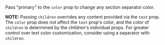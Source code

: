 Pass "primary" to the `color` prop to change any section separator color.

**NOTE:** Passing `children` overrides any content provided via the `text` prop. The `color` prop does not affect the `text` prop's color, and the color of `children` is determined by the children's individual props. For greater control over text color customization, consider using a separator with `children`.
